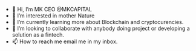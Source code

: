 - 👋 Hi, I’m MK CEO @MKCAPITAL
- 👀 I’m interested in mother Nature
- 🌱 I’m currently learning more about Blockchain and cryptocurencies.
- 💞️ I’m looking to collaborate with anybody doing  project or developing a solution as a fintech.
- 📫 How to reach me email me in my inbox.

<!---
MKCAPITAL/MKCAPITAL is a ✨ special ✨ repository because its `README.md` (this file) appears on your GitHub profile.
You can click the Preview link to take a look at your changes.
--->
